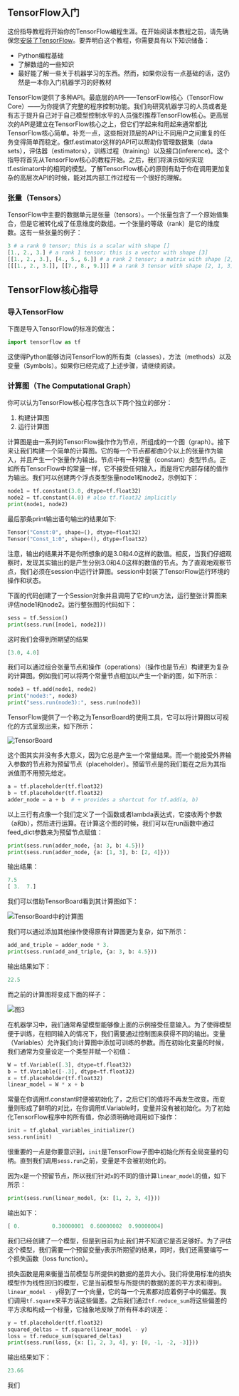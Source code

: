## TensorFlow入门

这份指导教程将开始你的TensorFlow编程生涯。在开始阅读本教程之前，请先确保您[安装了TensorFlow](https://www.tensorflow.org/install/index)。要弄明白这个教程，你需要具有以下知识储备：
* Python编程基础
* 了解数组的一些知识
* 最好能了解一些关于机器学习的东西。然而，如果你没有一点基础的话，这仍然是一本你入门机器学习的好教材

TensorFlow提供了多种API。最底层的API——TensorFlow核心（TensorFlow Core）——为你提供了完整的程序控制功能。我们向研究机器学习的人员或者是有志于提升自己对于自己模型控制水平的人员强烈推荐TensorFlow核心。更高层次的API是建立在TensorFlow核心之上，但它们学起来和用起来通常都比TensorFlow核心简单。补充一点，这些相对顶层的API让不同用户之间重复的任务变得简单而稳定。像tf.estimator这样的API可以帮助你管理数据集（data sets），评估器（estimators），训练过程（training）以及接口(inference)。这个指导将首先从TensorFlow核心的教程开始。之后，我们将演示如何实现tf.estimator中的相同的模型。了解TensorFlow核心的原则有助于你在调用更加复杂的高层次API的时候，能对其内部工作过程有一个很好的理解。
### 张量（Tensors）
TensorFlow中主要的数据单元是张量（tensors）。一个张量包含了一个原始值集合，但是它被转化成了任意维度的数组。一个张量的等级（rank）是它的维度数。这有一些张量的例子：

```python
3 # a rank 0 tensor; this is a scalar with shape []
[1., 2., 3.] # a rank 1 tensor; this is a vector with shape [3]
[[1., 2., 3.], [4., 5., 6.]] # a rank 2 tensor; a matrix with shape [2, 3]
[[[1., 2., 3.]], [[7., 8., 9.]]] # a rank 3 tensor with shape [2, 1, 3]
```

## TensorFlow核心指导
### 导入TensorFlow
下面是导入TensorFlow的标准的做法：

```python
import tensorflow as tf
```

这使得Python能够访问TensorFlow的所有类（classes），方法（methods）以及变量（Symbols）。如果你已经完成了上述步骤，请继续阅读。
### 计算图（The Computational Graph）
你可以认为TensorFlow核心程序包含以下两个独立的部分：
1. 构建计算图
2. 运行计算图

计算图是由一系列的TensorFlow操作作为节点，所组成的一个图（graph）。接下来让我们构建一个简单的计算图。它的每一个节点都都由0个以上的张量作为输入，并且产生一个张量作为输出。节点中有一种常量（constant）类型节点。正如所有TensorFlow中的常量一样，它不接受任何输入，而是将它内部存储的值作为输出。我们可以创建两个浮点类型张量node1和node2，示例如下：

```python
node1 = tf.constant(3.0, dtype=tf.float32)
node2 = tf.constant(4.0) # also tf.float32 implicitly
print(node1, node2)
```

最后那条print输出语句输出的结果如下:

```python
Tensor("Const:0", shape=(), dtype=float32) 
Tensor("Const_1:0", shape=(), dtype=float32)
```

注意，输出的结果并不是你所想象的是3.0和4.0这样的数值。相反，当我们仔细观察时，发现其实输出的是产生分别3.0和4.0这样的数值的节点。为了直观地观察节点，我们必须在session中运行计算图。session中封装了TensorFlow运行环境的操作和状态。

下面的代码创建了一个Session对象并且调用了它的run方法，运行整张计算图来评估node1和node2。运行整张图的代码如下：

```python
sess = tf.Session()
print(sess.run([node1, node2]))
```

这时我们会得到所期望的结果

```python
[3.0, 4.0]
```

我们可以通过组合张量节点和操作（operations）（操作也是节点）构建更为复杂的计算图。例如我们可以将两个常量节点相加以产生一个新的图，如下所示：

```python
node3 = tf.add(node1, node2)
print("node3:", node3)
print("sess.run(node3):", sess.run(node3))
```

TensorFlow提供了一个称之为TensorBoard的使用工具，它可以将计算图以可视化的方式呈现出来，如下所示：

![TensorBoard](https://www.tensorflow.org/images/getting_started_add.png)

这个图其实并没有多大意义，因为它总是产生一个常量结果。而一个能接受外界输入参数的节点称为预留节点（placeholder）。预留节点是的我们能在之后为其指派值而不用预先给定。

```python
a = tf.placeholder(tf.float32)
b = tf.placeholder(tf.float32)
adder_node = a + b  # + provides a shortcut for tf.add(a, b)
```

以上三行有点像一个我们定义了一个函数或者lambda表达式，它接收两个参数（a和b），然后进行运算。在计算这个图的时候，我们可以在run函数中通过feed_dict参数来为预留节点赋值：

```python
print(sess.run(adder_node, {a: 3, b: 4.5}))
print(sess.run(adder_node, {a: [1, 3], b: [2, 4]}))
```

输出结果：

```python
7.5
[ 3.  7.]
```

我们可以借助TensorBoard看到其计算图如下：

![TensorBoard中的计算图](https://www.tensorflow.org/images/getting_started_adder.png)

我们可以通过添加其他操作使得原有计算图更为复杂，如下所示：

```python
add_and_triple = adder_node * 3.
print(sess.run(add_and_triple, {a: 3, b: 4.5}))
```

输出结果如下：

```python
22.5
```

而之前的计算图将变成下面的样子：

![图3](https://www.tensorflow.org/images/getting_started_triple.png)

在机器学习中，我们通常希望模型能够像上面的示例接受任意输入。为了使得模型便于训练，在相同输入的情况下，我们需要通过控制图来获得不同的输出。变量（Variables）允许我们向计算图中添加可训练的参数。而在初始化变量的时候，我们通常为变量设定一个类型并赋一个初值：

```python
W = tf.Variable([.3], dtype=tf.float32)
b = tf.Variable([-.3], dtype=tf.float32)
x = tf.placeholder(tf.float32)
linear_model = W * x + b
```

常量在你调用tf.constant时便被初始化了，之后它们的值将不再发生改变。而变量则形成了鲜明的对比，在你调用tf.Variable时，变量并没有被初始化。为了初始化TensorFlow程序中的所有值，你必须明确地调用如下操作：

```python
init = tf.global_variables_initializer()
sess.run(init)
```

很重要的一点是你要意识到，```init```是TensorFlow子图中初始化所有全局变量的句柄。直到我们调用```sess.run```之前，变量是不会被初始化的。

因为```x```是一个预留节点，所以我们针对```x```的不同的值计算```linear_model```的值，如下所示：

```python
print(sess.run(linear_model, {x: [1, 2, 3, 4]}))
```

输出如下：

```python
[ 0.          0.30000001  0.60000002  0.90000004]
```

我们已经创建了一个模型，但是到目前为止我们并不知道它是否足够好。为了评估这个模型，我们需要一个预留变量```y```表示所期望的结果，同时，我们还需要编写一个损失函数（loss function）。

损失函数是用来衡量当前模型与所提供的数据的差异大小。我们将使用标准的损失模型作为线性回归的模型，它是当前模型与所提供的数据的差的平方求和得到。```linear_model - y```得到了一个向量，它的每一个元素都对应着例子中的偏差。我们调用```tf.square```来平方话这些偏差。之后我们通过```tf.reduce_sum```将这些偏差的平方求和构成一个标量，它抽象地反映了所有样本的误差：

```python
y = tf.placeholder(tf.float32)
squared_deltas = tf.square(linear_model - y)
loss = tf.reduce_sum(squared_deltas)
print(sess.run(loss, {x: [1, 2, 3, 4], y: [0, -1, -2, -3]}))
```

输出结果如下：

```python
23.66
```

我们
